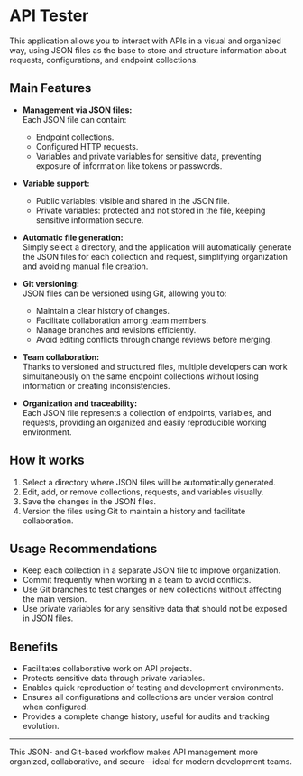 # API Tester

This application allows you to interact with APIs in a visual and organized way, using JSON files as the base to store and structure information about requests, configurations, and endpoint collections.

## Main Features

- **Management via JSON files:**  
  Each JSON file can contain:
  - Endpoint collections.
  - Configured HTTP requests.
  - Variables and private variables for sensitive data, preventing exposure of information like tokens or passwords.

- **Variable support:**  
  - Public variables: visible and shared in the JSON file.  
  - Private variables: protected and not stored in the file, keeping sensitive information secure.

- **Automatic file generation:**  
  Simply select a directory, and the application will automatically generate the JSON files for each collection and request, simplifying organization and avoiding manual file creation.

- **Git versioning:**  
  JSON files can be versioned using Git, allowing you to:
  - Maintain a clear history of changes.
  - Facilitate collaboration among team members.
  - Manage branches and revisions efficiently.
  - Avoid editing conflicts through change reviews before merging.

- **Team collaboration:**  
  Thanks to versioned and structured files, multiple developers can work simultaneously on the same endpoint collections without losing information or creating inconsistencies.

- **Organization and traceability:**  
  Each JSON file represents a collection of endpoints, variables, and requests, providing an organized and easily reproducible working environment.

## How it works

1. Select a directory where JSON files will be automatically generated.
2. Edit, add, or remove collections, requests, and variables visually.
3. Save the changes in the JSON files.
4. Version the files using Git to maintain a history and facilitate collaboration.

## Usage Recommendations

- Keep each collection in a separate JSON file to improve organization.
- Commit frequently when working in a team to avoid conflicts.
- Use Git branches to test changes or new collections without affecting the main version.
- Use private variables for any sensitive data that should not be exposed in JSON files.

## Benefits

- Facilitates collaborative work on API projects.
- Protects sensitive data through private variables.
- Enables quick reproduction of testing and development environments.
- Ensures all configurations and collections are under version control when configured.
- Provides a complete change history, useful for audits and tracking evolution.

---

This JSON- and Git-based workflow makes API management more organized, collaborative, and secure—ideal for modern development teams.
